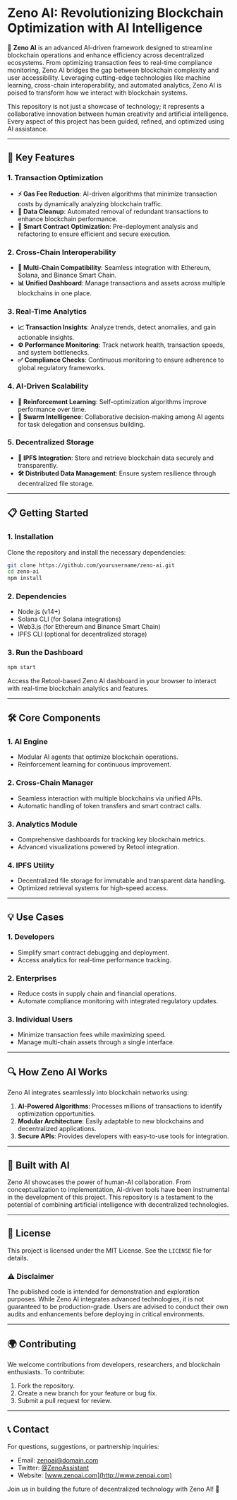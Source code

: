 # Zeno AI: Revolutionizing Blockchain Optimization with AI Intelligence

🚀 **Zeno AI** is an advanced AI-driven framework designed to streamline blockchain operations and enhance efficiency across decentralized ecosystems. From optimizing transaction fees to real-time compliance monitoring, Zeno AI bridges the gap between blockchain complexity and user accessibility. Leveraging cutting-edge technologies like machine learning, cross-chain interoperability, and automated analytics, Zeno AI is poised to transform how we interact with blockchain systems.

This repository is not just a showcase of technology; it represents a collaborative innovation between human creativity and artificial intelligence. Every aspect of this project has been guided, refined, and optimized using AI assistance.

---

## **🌟 Key Features**

### **1. Transaction Optimization**
- **⚡ Gas Fee Reduction**: AI-driven algorithms that minimize transaction costs by dynamically analyzing blockchain traffic.
- **🧹 Data Cleanup**: Automated removal of redundant transactions to enhance blockchain performance.
- **🔐 Smart Contract Optimization**: Pre-deployment analysis and refactoring to ensure efficient and secure execution.

### **2. Cross-Chain Interoperability**
- **🌉 Multi-Chain Compatibility**: Seamless integration with Ethereum, Solana, and Binance Smart Chain.
- **📊 Unified Dashboard**: Manage transactions and assets across multiple blockchains in one place.

### **3. Real-Time Analytics**
- **📈 Transaction Insights**: Analyze trends, detect anomalies, and gain actionable insights.
- **⚙️ Performance Monitoring**: Track network health, transaction speeds, and system bottlenecks.
- **✅ Compliance Checks**: Continuous monitoring to ensure adherence to global regulatory frameworks.

### **4. AI-Driven Scalability**
- **🤖 Reinforcement Learning**: Self-optimization algorithms improve performance over time.
- **🧠 Swarm Intelligence**: Collaborative decision-making among AI agents for task delegation and consensus building.

### **5. Decentralized Storage**
- **📂 IPFS Integration**: Store and retrieve blockchain data securely and transparently.
- **🛠️ Distributed Data Management**: Ensure system resilience through decentralized file storage.

---

## **📋 Getting Started**

### **1. Installation**
Clone the repository and install the necessary dependencies:

```bash
git clone https://github.com/yourusername/zeno-ai.git
cd zeno-ai
npm install
```

### **2. Dependencies**
- Node.js (v14+)
- Solana CLI (for Solana integrations)
- Web3.js (for Ethereum and Binance Smart Chain)
- IPFS CLI (optional for decentralized storage)

### **3. Run the Dashboard**
```bash
npm start
```
Access the Retool-based Zeno AI dashboard in your browser to interact with real-time blockchain analytics and features.

---

## **🛠️ Core Components**

### **1. AI Engine**
- Modular AI agents that optimize blockchain operations.
- Reinforcement learning for continuous improvement.

### **2. Cross-Chain Manager**
- Seamless interaction with multiple blockchains via unified APIs.
- Automatic handling of token transfers and smart contract calls.

### **3. Analytics Module**
- Comprehensive dashboards for tracking key blockchain metrics.
- Advanced visualizations powered by Retool integration.

### **4. IPFS Utility**
- Decentralized file storage for immutable and transparent data handling.
- Optimized retrieval systems for high-speed access.

---

## **💡 Use Cases**

### **1. Developers**
- Simplify smart contract debugging and deployment.
- Access analytics for real-time performance tracking.

### **2. Enterprises**
- Reduce costs in supply chain and financial operations.
- Automate compliance monitoring with integrated regulatory updates.

### **3. Individual Users**
- Minimize transaction fees while maximizing speed.
- Manage multi-chain assets through a single interface.

---

## **🔍 How Zeno AI Works**
Zeno AI integrates seamlessly into blockchain networks using:
1. **AI-Powered Algorithms**: Processes millions of transactions to identify optimization opportunities.
2. **Modular Architecture**: Easily adaptable to new blockchains and decentralized applications.
3. **Secure APIs**: Provides developers with easy-to-use tools for integration.

---

## **🤝 Built with AI**
Zeno AI showcases the power of human-AI collaboration. From conceptualization to implementation, AI-driven tools have been instrumental in the development of this project. This repository is a testament to the potential of combining artificial intelligence with decentralized technologies.

---

## **📜 License**
This project is licensed under the MIT License. See the `LICENSE` file for details.

### **⚠️ Disclaimer**
The published code is intended for demonstration and exploration purposes. While Zeno AI integrates advanced technologies, it is not guaranteed to be production-grade. Users are advised to conduct their own audits and enhancements before deploying in critical environments.

---

## **🌍 Contributing**
We welcome contributions from developers, researchers, and blockchain enthusiasts. To contribute:
1. Fork the repository.
2. Create a new branch for your feature or bug fix.
3. Submit a pull request for review.

---

## **📞 Contact**
For questions, suggestions, or partnership inquiries:
- Email: zenoai@domain.com
- Twitter: [@ZenoAssistant](https://twitter.com/ZenoAssistant)
- Website: [www.zenoai.com](http://www.zenoai.com)

Join us in building the future of decentralized technology with Zeno AI! 🚀

